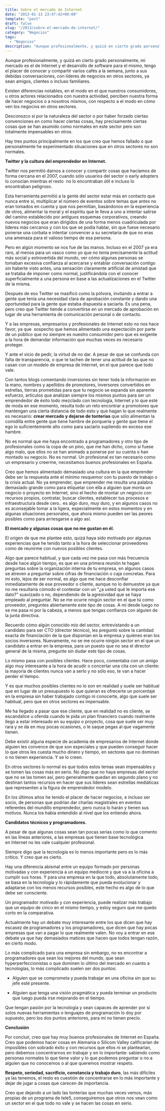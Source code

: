 ```yaml
---
title: Sobre el mercado de Internet
date: "2013-01-13 23:47:42+00:00"
template: "post"
draft: false
slug: "/2013/sobre-el-mercado-de-internet/"
category: "Negocios"
tags:
  - "Negocios"
description: "Aunque profesionalmente, y quizá en cierto grado personalmente, mi mercado es el de Internet y el desarrollo de software para el mismo, tengo el placer de conocer y compartir varios cafés a la semana, junto a sus debidas conversaciones, con líderes de negocios en otros sectores, ya sean amigos, clientes o incluso familiares."
---
```


Aunque profesionalmente, y quizá en cierto grado personalmente, mi mercado es el de Internet y el desarrollo de software para el mismo, tengo el placer de conocer y compartir varios cafés a la semana, junto a sus debidas conversaciones, con líderes de negocios en otros sectores, ya sean amigos, clientes o incluso familiares.

Existen diferencias notables, en el modo en el que nuestros consumidores, u otros actores relacionados con nuestra actividad, perciben nuestra forma de hacer negocios o a nosotros mismos, con respecto a el modo en cómo ven los negocios en otros sectores.

Desconozco si por la naturaleza del sector o por haber forzado ciertas convenciones en como hacer ciertas cosas, hay precisamente ciertas cosas que se han asumido como normales en este sector pero son totalmente impensables en otros.

Hay tres puntos principalmente en los que creo que hemos fallado o que personalmente he experimentado situaciones que en otros sectores no son normales.

**Twitter y la cultura del emprendedor en Internet.**

Twitter nos permitió darnos a conocer y compartir cosas que hacíamos de forma cercana en el 2007, cuando sólo usuarios del sector o early adopters lo conocían mientras el resto  no lo encontraban útil e incluso lo encontraban peligroso.

Esta herramienta permitió a la gente del sector estar más en contacto que nunca entre sí, multiplicar el número de eventos sobre temas que antes no eran tomados en cuenta y que nos permitían, basándonos en la experiencia de otros, alimentar la moral y el espíritu que le lleva a uno a intentar salirse del camino establecido por antiguos esquemas corporativos, creando nuevos negocios que eran dirigidos de una forma menos cuadriculada por líderes más cercanos y con los que se podía hablar, sin que fuese necesario ponerse una corbata e intentar convencer a su secretaria de que no eras una amenaza para el valioso tiempo de esa persona.

Pero en algún momento se nos fue de las manos. Incluso en el 2007 ya era raro, al menos para un vasco como yo que no tenía precisamente la actitud más social y extrovertida del mundo, ver cómo algunas personas se tomaban excesiva confianza al acercarse y entablar conversación contigo sin haberte visto antes, una sensación claramente artificial de amistad que se trataba de imponer como normal, justificándola con el conocer superficialmente a una persona en base a las actualizaciones en el Twitter de la misma.

Después de eso Twitter se masificó como la pólvora, invitando a entrar a gente que tenía una necesidad clara de aprobación constante y dando una oportunidad para la gente que estaba dispuesta a saciarla. Es una pena, pero creo que Twitter tiende a convertirse en un mercado de aprobación en lugar de una herramienta de comunicación personal o de contacto.

Y a las empresas, empresarios y profesionales de Internet esto no nos hace favor, ya que  sospecho que hemos alimentado una expectación por parte de un público que no siempre es nuestro consumidor pero que es exigente a la hora de demandar información que muchas veces es necesario proteger.

Y ante el vicio de pedir, la virtud de no dar. A pesar de que se confunda con falta de transparencia, o que te tachen de tener una actitud de las que no casan con un modelo de empresa de Internet, en el que parece que todo vale.

Con tantos blogs comentando inversiones sin tener toda la información en la mano, nombres y apellidos de promotores, inversores convertidos en estrellas, tierras prometidas para que tu negocio se expanda sin aparente esfuerzo, artículos que analizan siempre los mismos puntos para ser un emprendedor de éxito todo mezclado con tecnología, Internet y lo que esté de moda en ese momento, resulta todo un reto encontrar a promotores que mantengan una cierta distancia de todo esto y que hagan lo que realmente es necesario: **crear mercado y dejarse de tonterías** que sólo alimentan la comidilla entre gente que tiene hambre de porquería y gente que tiene el ego lo suficientemente alto como para saciarlo supliendo en exceso ese hambre.

No es normal que me haya encontrado a programadores y otro tipo de profesionales como la copa de un pino, que me han dicho, como si fuese algo malo, que ellos no se han animado a ponerse por su cuenta o han montado su negocio. No es normal. Un profesional es tan necesario como un empresario y creerme, necesitamos buenos profesionales en España.

Creo que hemos alimentado demasiado una cultura en la que emprender debe ser la respuesta ante el mínimo resquemor con tu puesto de trabajo o la crisis actual. No ya emprender, que emprender me resulta una palabra demasiado grande como para etiquetar con ella a alguien que monta un negocio o proyecto en Internet, sino el hecho de montar un negocio con recursos propios, contratar, buscar clientes, establecer tus procesos e infraestructura desde cero.. es algo duro, muy duro, y en algunos casos no es aconsejable tomar a la ligera, especialmente en estos momentos y en algunas situaciones personales, que ahora mismo pueden ser las peores posibles como para arriesgarse a algo así.

**El mercado y algunas cosas que no me gustan en él.**

El origen de que me plantee esto, quizá haya sido motivado por algunas experiencias que he tenido tanto a la hora de seleccionar proveedores como de reunirme con nuevos posibles clientes.

Algo que parece habitual, y que cada vez me pasa con más frecuencia desde hace algún tiempo, es que en una primera reunión te hagan preguntas sobre la organización interna de tu empresa, en algunos casos se atreven a preguntar sobre cifras de financiación o caja concretas. Para mí esto, lejos de ser normal, es algo que me hace desconfiar inmediatamente de ese proveedor o cliente, aunque no lo demuestre ya que no me resultaría cómodo el contestar con un "¿a usted qué le importa ese dato?" suavizado o no, dependiendo de la agresividad que se haya empleado al preguntar. No se me ocurre ningún sector en el que tú como proveedor, preguntes abiertamente este tipo de cosas. A mí desde luego no se me pasa ni por la cabeza, a menos que tengas confianza con alguien de la junta directiva.

Recuerdo cómo algún conocido mío del sector, entrevistando a un candidato para ser CTO (director técnico), les preguntó sobre la cantidad exacta de financiación de la que disponían en la empresa y quiénes eran los socios inversores. Nuevamente, no se me ocurre ningún sector en el que un candidato a entrar en la empresa, para un puesto que no sea el director general de la misma, pregunte sin dudar este tipo de cosas.

Lo mismo pasa con posibles clientes. Hace poco, comentaba con un amigo algo muy interesante a la hora de acudir o concertar una cita con un cliente: la mayoría de clientes nunca van a serlo y no sólo eso, te van a hacer perder el tiempo.

Y es que muchos posibles clientes no lo son en realidad y suele ser habitual que en lugar de un presupuesto lo que quieran es ofrecerte un porcentaje en la empresa sin haber trabajado contigo ni conocerte, algo que suele ser habitual, pero que en otros sectores es impensable.

Me ha llegado a pasar que ese cliente, que en realidad no es cliente, se escandalice u ofenda cuando le pida un plan financiero cuando realmente llego a estar interesado en su equipo o proyecto, cosa que suele ser muy rara y se da en muy pocas ocasiones, o le saque pegas al que vagamente tienen.

Debe existir alguna especie de academia de empresarios de Internet donde alguien les convence de que son especiales y que pueden conseguir hacer lo que otros les cuesta mucho dinero y tiempo, en sectores que no dominan o no tienen experiencia. Y se lo creen.

En otros sectores lo normal es que todos estos temas sean impensables y se tomen las cosas más en serio. No digo que no haya empresas del sector que no se las tomen así, pero generalmente quedan en segundo plano y no destinan tantos recursos en hacer que sus líderes sean estrellas mediáticas que representen a la figura de emprendedor modelo.

En los últimos años he tenido el placer de hacer negocios, e incluso ser socio, de personas que podrían dar charlas magistrales en eventos referentes del mundillo emprendedor, pero nunca lo harán y tienen sus motivos. Nunca los había entendido al nivel que los entiendo ahora.

**Candidatos técnicos y programadores.**

A pesar de que algunas cosas sean tan pocas serias como lo que comento en las líneas anteriores, a las empresas que tienen base tecnológica en Internet no les vale cualquier profesional.

Siempre digo que la tecnología es lo menos importante pero es lo más crítico. Y creo que es cierto.

Hay una diferencia abismal entre un equipo formado por personas motivadas y con experiencia a un equipo mediocre y que va a la oficina a cumplir sus horas. Y para una empresa en la que todo, absolutamente todo, se basa en la tecnología y lo rápidamente que pueda evolucionar y adaptarse con los menos recursos posibles, este hecho es algo de lo que debe ser consciente.

Un programador motivado y con experiencia, puede realizar más trabajo que un equipo de cinco en el mismo tiempo, y estoy seguro que me quedo corto en la comparativa.

Actualmente hay un debate muy interesante entre los que dicen que hay escasez de programadores y los programadores, que dicen que hay pocas empresas que van a pagar lo que realmente valen. No voy a entrar en ese debate ya que hay demasiados matices que hacen que todos tengan razón, en cierto modo.

Lo más complicado para una empresa sin embargo, no es encontrar a programadores que sean los mejores del mundo, que sean hyperperfeccionistas o que dominen lo último del mercado en cuanto a tecnologías, lo más complicado suelen ser dos puntos:



	
  * Alguien que se comprometa y pueda trabajar en una oficina sin que su jefe esté presente.

	
  * Alguien que tenga una visión pragmática y pueda terminar un producto que luego pueda irse mejorando en el tiempo.


Que tengan pasión por la tecnología y sean capaces de aprender por sí solos nuevas herramientas o lenguajes de programación lo doy por supuesto, pero los dos puntos anteriores, para mí no tienen precio.

**Conclusión**

Por concluir, creo que hay muy buenos profesionales de Internet en España. Creo que podemos hacer cosas en Alemania o Silicom Valley calificarían de imposibles con sobrado éxito y con recursos que ellos ni se plantearían, pero debemos concentrarnos en trabajar y en lo importante: sabiendo como personas normales lo que tiene valor y lo que podemos preguntar o no a alguien que no conocemos o al que queremos mostrar respeto.

**Respeto, seriedad, sacrificio, constancia y trabajo duro**, las más difíciles ya las tenemos, el resto es cuestión de concentrarse en lo más importante y dejar de jugar a cosas que carecen de importancia.

Creo que dejando a un lado las tonterías que muchas veces vemos, más propias de un programa de tele5, conseguiremos que otros nos vean como un sector en el que todo no vale y se hacen las cosas en serio.

